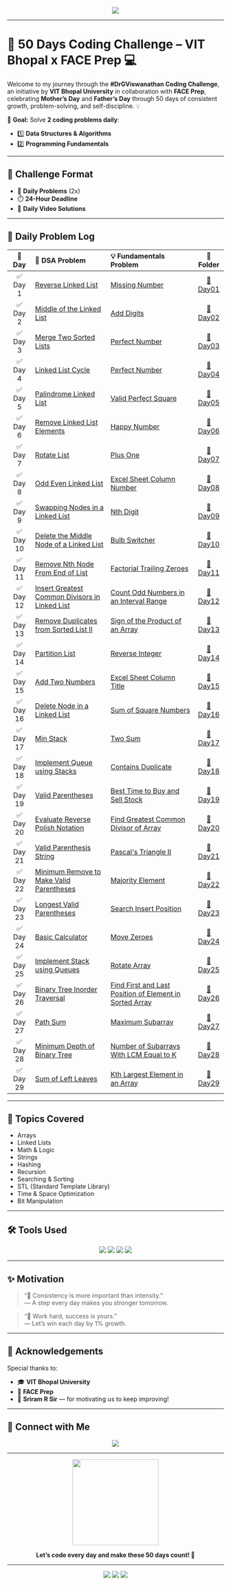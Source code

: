 <p align="center">
  <img src="https://readme-typing-svg.herokuapp.com?font=Fira+Code&size=25&duration=3000&pause=500&color=1BC3E1&center=true&vCenter=true&width=800&height=50&lines=%F0%9F%9A%80+50+Days+Coding+Challenge+%E2%80%93+VIT+Bhopal+x+FACE+Prep+%F0%9F%92%BB" />
</p>

---

# 🚀 50 Days Coding Challenge – VIT Bhopal x FACE Prep 💻

Welcome to my journey through the **#DrGViswanathan Coding Challenge**, an initiative by **VIT Bhopal University** in collaboration with **FACE Prep**, celebrating **Mother’s Day** and **Father’s Day** through 50 days of consistent growth, problem-solving, and self-discipline. 💡

🧠 **Goal:** Solve **2 coding problems daily**:

- 1️⃣ **Data Structures & Algorithms**
- 2️⃣ **Programming Fundamentals**

---

## 🔁 Challenge Format

- 🎯 **Daily Problems** (2x)
- ⏱️ **24-Hour Deadline**
- 🎥 **Daily Video Solutions**

---

## 📅 Daily Problem Log

|  📆 Day   | 🧠 DSA Problem                                                                                                                 | 💡 Fundamentals Problem                                                                                                                          |                📂 Folder                |
| :-------: | :----------------------------------------------------------------------------------------------------------------------------- | :----------------------------------------------------------------------------------------------------------------------------------------------- | :-------------------------------------: |
| ✅ Day 1  | [Reverse Linked List](https://leetcode.com/problems/reverse-linked-list/)                                                      | [Missing Number](https://leetcode.com/problems/missing-number/)                                                                                  | [📁 Day01](./Day%201%20-%2030-04-2025)  |
| ✅ Day 2  | [Middle of the Linked List](https://leetcode.com/problems/middle-of-the-linked-list/)                                          | [Add Digits](https://leetcode.com/problems/add-digits/)                                                                                          | [📁 Day02](./Day%202%20-%2001-05-2025)  |
| ✅ Day 3  | [Merge Two Sorted Lists](https://leetcode.com/problems/merge-two-sorted-lists/)                                                | [ Perfect Number](https://leetcode.com/problems/perfect-number/)                                                                                 | [📁 Day03](./Day%203%20-%2002-05-2025)  |
| ✅ Day 4  | [Linked List Cycle](https://leetcode.com/problems/linked-list-cycle/)                                                          | [Perfect Number](https://leetcode.com/problems/palindrome-number/)                                                                               | [📁 Day04](./Day%204%20-%2003-05-2025)  |
| ✅ Day 5  | [Palindrome Linked List](https://leetcode.com/problems/palindrome-linked-list/)                                                | [Valid Perfect Square](https://leetcode.com/problems/valid-perfect-square/)                                                                      | [📁 Day05](./Day%205%20-%2004-05-2025)  |
| ✅ Day 6  | [Remove Linked List Elements](https://leetcode.com/problems/remove-linked-list-elements/)                                      | [Happy Number](https://leetcode.com/problems/happy-number/)                                                                                      | [📁 Day06](./Day%206%20-%2005-05-2025)  |
| ✅ Day 7  | [Rotate List](https://leetcode.com/problems/rotate-list)                                                                       | [Plus One](https://leetcode.com/problems/plus-one/)                                                                                              | [📁 Day07](./Day%207%20-%2006-05-2025)  |
| ✅ Day 8  | [Odd Even Linked List](https://leetcode.com/problems/odd-even-linked-list)                                                     | [Excel Sheet Column Number](https://leetcode.com/problems/excel-sheet-column-number)                                                             | [📁 Day08](./Day%208%20-%2007-05-2025)  |
| ✅ Day 9  | [Swapping Nodes in a Linked List](https://leetcode.com/problems/swapping-nodes-in-a-linked-list)                               | [Nth Digit](https://leetcode.com/problems/nth-digit)                                                                                             | [📁 Day09](./Day%209%20-%2008-05-2025)  |
| ✅ Day 10 | [Delete the Middle Node of a Linked List](https://leetcode.com/problems/delete-the-middle-node-of-a-linked-list)               | [Bulb Switcher](https://leetcode.com/problems/bulb-switcher)                                                                                     | [📁 Day10](./Day%210%20-%2009-05-2025)  |
| ✅ Day 11 | [Remove Nth Node From End of List](https://leetcode.com/problems/remove-nth-node-from-end-of-list)                             | [Factorial Trailing Zeroes](https://leetcode.com/problems/factorial-trailing-zeroes)                                                             | [📁 Day11](./Day%2011%20-%2010-05-2025) |
| ✅ Day 12 | [Insert Greatest Common Divisors in Linked List](https://leetcode.com/problems/insert-greatest-common-divisors-in-linked-list) | [Count Odd Numbers in an Interval Range](https://leetcode.com/problems/count-odd-numbers-in-an-interval-range)                                   | [📁 Day12](./Day%2012%20-%2011-05-2025) |
| ✅ Day 13 | [Remove Duplicates from Sorted List II](https://leetcode.com/problems/remove-duplicates-from-sorted-list-ii)                   | [Sign of the Product of an Array](https://leetcode.com/problems/sign-of-the-product-of-an-array)                                                 | [📁 Day13](./Day%2013%20-%2012-05-2025) |
| ✅ Day 14 | [Partition List](https://leetcode.com/problems/partition-list)                                                                 | [Reverse Integer](https://leetcode.com/problems/reverse-integer)                                                                                 | [📁 Day14](./Day%2014%20-%2014-05-2025) |
| ✅ Day 15 | [Add Two Numbers](https://leetcode.com/problems/add-two-numbers)                                                               | [Excel Sheet Column Title](https://leetcode.com/problems/excel-sheet-column-title)                                                               | [📁 Day15](./Day%2015%20-%2014-05-2025) |
| ✅ Day 16 | [Delete Node in a Linked List](https://leetcode.com/problems/delete-node-in-a-linked-list)                                     | [Sum of Square Numbers](https://leetcode.com/problems/sum-of-square-numbers)                                                                     | [📁 Day16](./Day%2016%20-%2015-05-2025) |
| ✅ Day 17 | [Min Stack](https://leetcode.com/problems/min-stack)                                                                           | [Two Sum](https://leetcode.com/problems/two-sum)                                                                                                 | [📁 Day17](./Day%2017%20-%2016-05-2025) |
| ✅ Day 18 | [Implement Queue using Stacks](https://leetcode.com/problems/implement-queue-using-stacks)                                     | [Contains Duplicate](https://leetcode.com/problems/contains-duplicate)                                                                           | [📁 Day18](./Day%2018%20-%2017-05-2025) |
| ✅ Day 19 | [Valid Parentheses](https://leetcode.com/problems/valid-parentheses)                                                           | [Best Time to Buy and Sell Stock](https://leetcode.com/problems/best-time-to-buy-and-sell-stock)                                                 | [📁 Day19](./Day%2019%20-%2018-05-2025) |
| ✅ Day 20 | [Evaluate Reverse Polish Notation](https://leetcode.com/problems/evaluate-reverse-polish-notation)                             | [Find Greatest Common Divisor of Array](https://leetcode.com/problems/find-greatest-common-divisor-of-array)                                     | [📁 Day20](./Day%2020%20-%2019-05-2025) |
| ✅ Day 21 | [Valid Parenthesis String](https://leetcode.com/problems/valid-parenthesis-string)                                             | [Pascal's Triangle II](https://leetcode.com/problems/pascals-triangle-ii)                                                                        | [📁 Day21](./Day%2021%20-%2020-05-2025) |
| ✅ Day 22 | [Minimum Remove to Make Valid Parentheses](https://leetcode.com/problems/minimum-remove-to-make-valid-parentheses)             | [Majority Element](https://leetcode.com/problems/majority-element)                                                                               | [📁 Day22](./Day%2022%20-%2021-05-2025) |
| ✅ Day 23 | [Longest Valid Parentheses](https://leetcode.com/problems/longest-valid-parentheses)                                           | [Search Insert Position](https://leetcode.com/problems/search-insert-position)                                                                   | [📁 Day23](./Day%2023%20-%2022-05-2025) |
| ✅ Day 24 | [Basic Calculator](https://leetcode.com/problems/basic-calculator)                                                             | [Move Zeroes](https://leetcode.com/problems/move-zeroes/)                                                                                        | [📁 Day24](./Day%2024%20-%2023-05-2025) |
| ✅ Day 25 | [Implement Stack using Queues](https://leetcode.com/problems/implement-stack-using-queues)                                     | [Rotate Array](https://leetcode.com/problems/rotate-array)                                                                                       | [📁 Day25](./Day%2025%20-%2024-05-2025) |
| ✅ Day 26 | [Binary Tree Inorder Traversal](https://leetcode.com/problems/binary-tree-inorder-traversal)                                   | [Find First and Last Position of Element in Sorted Array](https://leetcode.com/problems/find-first-and-last-position-of-element-in-sorted-array) | [📁 Day26](./Day%2026%20-%2025-05-2025) |
| ✅ Day 27 | [Path Sum](https://leetcode.com/problems/path-sum)                                                                             | [Maximum Subarray](https://leetcode.com/problems/maximum-subarray)                                                                               | [📁 Day27](./Day%2027%20-%2026-05-2025) |
| ✅ Day 28 | [Minimum Depth of Binary Tree](https://leetcode.com/problems/minimum-depth-of-binary-tree)                                     | [Number of Subarrays With LCM Equal to K](https://leetcode.com/problems/number-of-subarrays-with-lcm-equal-to-k)                                 | [📁 Day28](./Day%2028%20-%2027-05-2025) |
| ✅ Day 29 | [Sum of Left Leaves](https://leetcode.com/problems/sum-of-left-leaves)                                                         | [Kth Largest Element in an Array](https://leetcode.com/problems/kth-largest-element-in-an-array/)                                                | [📁 Day29](./Day%2029%20-%2028-05-2025) |

---

## 🧠 Topics Covered

- Arrays
- Linked Lists
- Math & Logic
- Strings
- Hashing
- Recursion
- Searching & Sorting
- STL (Standard Template Library)
- Time & Space Optimization
- Bit Manipulation

---

## 🛠️ Tools Used

<p align="center">
  <img src="https://img.shields.io/badge/-C++-00599C?style=for-the-badge&logo=c%2b%2b&logoColor=white" />
  <img src="https://img.shields.io/badge/-LeetCode-FFA116?style=for-the-badge&logo=leetcode&logoColor=black" />
  <img src="https://img.shields.io/badge/-GitHub-black?style=for-the-badge&logo=github&logoColor=white" />
  <img src="https://img.shields.io/badge/-VSCode-007ACC?style=for-the-badge&logo=visual-studio-code&logoColor=white" />
</p>

---

## ✨ Motivation

> “🧠 Consistency is more important than intensity.”  
> — A step every day makes you stronger tomorrow.

> “💪 Work hard, success is yours.”  
> — Let’s win each day by 1% growth.

---

## 👏 Acknowledgements

Special thanks to:

- 🎓 **VIT Bhopal University**
- 🤝 **FACE Prep**
- 💬 **Sriram R Sir** — for motivating us to keep improving!

---

## 📌 Connect with Me

<p align="center">
  <a href="https://www.linkedin.com/in/vaibhav-kumar-87557528a/"><img src="https://img.shields.io/badge/-LinkedIn-blue?style=for-the-badge&logo=linkedin&logoColor=white" /></a>
</p>

---

<p align="center">
  <img src="https://media.giphy.com/media/f9k1tV7HyORcngKF8v/giphy.gif" width="200"/>
</p>

<p align="center">
  <strong>Let’s code every day and make these 50 days count! 💪</strong>  
</p>

---

<p align="center">
  <img src="https://img.shields.io/badge/Code-Everyday-blueviolet?style=flat-square&logo=visualstudio" />
  <img src="https://img.shields.io/badge/Leetcode-Progress-brightgreen?style=flat-square&logo=leetcode" />
  <img src="https://img.shields.io/badge/Growth-Tracker-yellow?style=flat-square&logo=github" />
</p>
